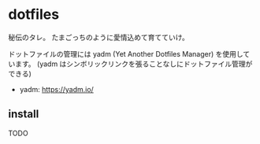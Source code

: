 # dotfiles

秘伝のタレ。
たまごっちのように愛情込めて育てていけ。

ドットファイルの管理には yadm (Yet Another Dotfiles Manager) を使用しています。
(yadm はシンボリックリンクを張ることなしにドットファイル管理ができる)

- yadm: https://yadm.io/

## install
TODO
